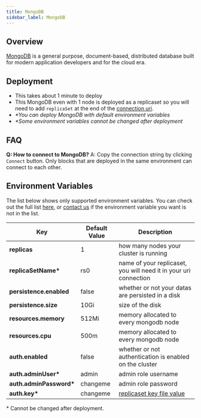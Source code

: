 ```yaml
---
title: MongoDB
sidebar_label: MongoDB
---
```


## Overview

[MongoDB](https://www.mongodb.com/) is a general purpose, document-based, distributed database built for modern application developers and for the cloud era.

## Deployment

- This takes about 1 minute to deploy
- This MongoDB even with 1 node is deployed as a replicaset so you will need to add `replicaSet` at the end of the [connection uri](https://docs.mongodb.com/manual/reference/connection-string/#urioption.replicaSet).
- *\*You can deploy MongoDB with default environment variables*
- *\*Some environment variables cannot be changed after deployment*

## FAQ

**Q: How to connect to MongoDB?**
A: Copy the connection string by clicking `Connect` button. Only blocks that are deployed in the same environment can connect to each other.

## Environment Variables

The list below shows only supported environment variables. You can check out the full list [here](https://github.com/kintohub/kinto-catalog/tree/master/mongodb#configuration), or [contact us](https://discord.gg/QVgqWuw) if the environment variable you want is not in the list.

| Key        | Default Value           | Description  |
| ---  | --- | --- |
| **replicas** | 1 | how many nodes your cluster is running |
| **replicaSetName\*** | rs0 | name of your replicaset, you will need it in your uri connection |
| **persistence.enabled** | false | whether or not your datas are persisted in a disk |
| **persistence.size** | 10Gi | size of the disk  |
| **resources.memory** | 512Mi | memory allocated to every mongodb node |
| **resources.cpu** | 500m | memory allocated to every mongodb node |
| **auth.enabled** | false | whether or not authentication is enabled on the cluster |
| **auth.adminUser\*** | admin | admin role username |
| **auth.adminPassword\*** | changeme | admin role password |
| **auth.key\*** | changeme | [replicaset key file value](https://docs.mongodb.com/manual/tutorial/enforce-keyfile-access-control-in-existing-replica-set/) |

\* Cannot be changed after deployment.

